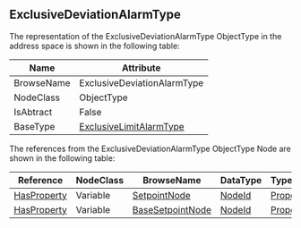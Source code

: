 <!-- objecttype -->
## ExclusiveDeviationAlarmType
  
The representation of the ExclusiveDeviationAlarmType ObjectType in the address space is shown in the following table:  

|Name|Attribute|
|---|---|
|BrowseName|ExclusiveDeviationAlarmType|
|NodeClass|ObjectType|
|IsAbtract|False|
|BaseType|[ExclusiveLimitAlarmType](../../../Part9/ObjectTypes/ExclusiveLimitAlarmType/readme.md)|

The references from the ExclusiveDeviationAlarmType ObjectType Node are shown in the following table:  

|Reference|NodeClass|BrowseName|DataType|TypeDefinition|ModellingRule|
|---|---|---|---|---|---|
|[HasProperty](../../../Part3/ReferenceTypes/HasProperty/readme.md)|Variable|[SetpointNode](#SetpointNode)|[NodeId](../../../Part3/DataTypes/NodeId/readme.md)|[PropertyType](../../Part5/VariableTypes/PropertyType/readme.md)|[Mandatory](../../Objects/Mandatory/readme.md)|
|[HasProperty](../../../Part3/ReferenceTypes/HasProperty/readme.md)|Variable|[BaseSetpointNode](#BaseSetpointNode)|[NodeId](../../../Part3/DataTypes/NodeId/readme.md)|[PropertyType](../../Part5/VariableTypes/PropertyType/readme.md)|[Optional](../../Objects/Optional/readme.md)|


